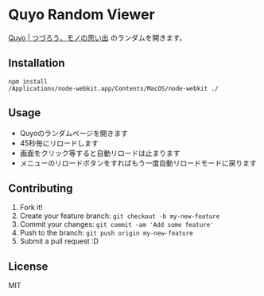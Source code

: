 # Quyo Random Viewer

[Quyo | つづろう、モノの思い出](http://quyo.hatelabo.jp/ "Quyo | つづろう、モノの思い出") のランダムを開きます。

## Installation

```
npm install
/Applications/node-webkit.app/Contents/MacOS/node-webkit ./
```

## Usage

- Quyoのランダムページを開きます
- 45秒毎にリロードします
- 画面をクリック等すると自動リロードは止まります
- メニューのリロードボタンをすればもう一度自動リロードモードに戻ります

## Contributing

1. Fork it!
2. Create your feature branch: `git checkout -b my-new-feature`
3. Commit your changes: `git commit -am 'Add some feature'`
4. Push to the branch: `git push origin my-new-feature`
5. Submit a pull request :D

## License

MIT